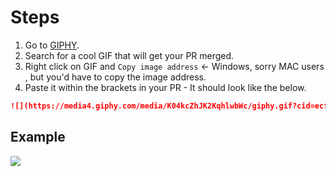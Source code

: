 # Steps

1. Go to [GIPHY](www.giphy.com).
2. Search for a cool GIF that will get your PR merged.
3. Right click on GIF and `Copy image address` <- Windows, sorry MAC users , but you'd have to copy the image address.
4. Paste it within the brackets in your PR - It should look like the below.

```md
![](https://media4.giphy.com/media/K04kcZhJK2KqhlwbWc/giphy.gif?cid=ecf05e47c86c3a5b60f2dba62b1e331ec05212b61574c2a9&rid=giphy.gif&ct=g)
```

## Example

![](https://media4.giphy.com/media/qyjexFwQwJp9yUvMxq/200w.webp?cid=ecf05e47f8fc51yo6tlewllfd0fr6ltutxdwdky8dot2k0ki&rid=200w.webp&ct=g)
